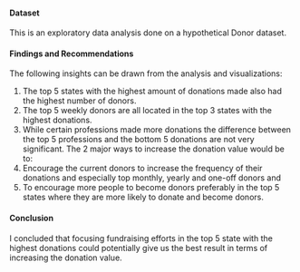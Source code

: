 #### Dataset
This is an exploratory data analysis done on a hypothetical Donor dataset.

#### Findings and Recommendations 

The following insights can be drawn from the analysis and visualizations:
1.	The top 5 states with the highest amount of donations made also had the highest number of donors.
2.	The top 5 weekly donors are all located in the top 3 states with the highest donations.
3.	While certain professions made more donations the difference between the top 5 professions and the bottom 5 donations are not very significant.
The 2 major ways to increase the donation value would be to: 
1.	Encourage the current donors to increase the frequency of their donations and especially top monthly, yearly and one-off donors and
2.	To encourage more people to become donors preferably in the top 5 states where they are more likely to donate and become donors.


#### Conclusion
I concluded that focusing fundraising efforts in the top 5 state with the highest donations could potentially give us the best result in terms of increasing the donation value. 
